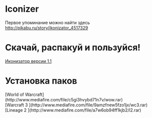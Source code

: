 # Iconizer
Первое упоминание можно найти здесь http://pikabu.ru/story/ikonizator_4517329

# Скачай, распакуй и пользуйся!
[Иконизатор версии 1.1](http://www.mediafire.com/file/l04mcf8tgcef2d7/Iconizer1_1.rar)
# Установка паков
<dt>[World of Warcraft](http://www.mediafire.com/file/c5gi3hvybd71n7v/wow.rar)</dt>
<dt>[Warcraft 3 ](http://www.mediafire.com/file/9amzfnew5fzo1jx/wc3.rar)</dt>
<dt>[Lineage 2 ](http://www.mediafire.com/file/a7w6ob94ff1kjb2/l2.rar)</dt>
